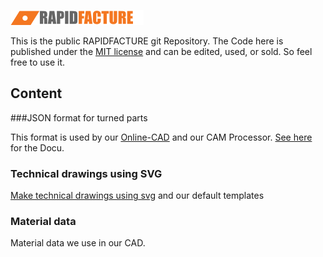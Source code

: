 
![alt text](img/logo.png "RAPIDFACTURE - CNC-turned parts online")


This is the public RAPIDFACTURE git Repository.
The Code here is published under the [MIT license](https://en.wikipedia.org/wiki/MIT_License) and can be edited, used, or sold.
So feel free to use it.



## Content


###JSON format for turned parts


This format is used by our [Online-CAD](https://www.rapidfacture.com/cad/cad.html) and our CAM Processor.
[See here](turningJSON/doc.MD) for the Docu.



### Technical drawings using SVG


[Make technical drawings using svg](techDrawing/doc.MD) and our default templates





### Material data


Material data we use in our CAD.
